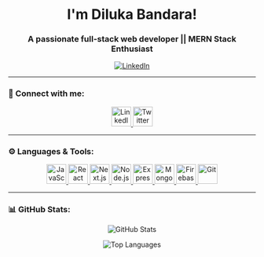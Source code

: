  <h1 align="center">  I'm Diluka Bandara! </h1>  
<h3 align="center"> A passionate full-stack web developer || MERN Stack Enthusiast </h3>  

<p align="center">
  <a href="https://linkedin.com/in/diluka-bandara" target="_blank">
    <img src="https://img.shields.io/badge/ https://www.linkedin.com/in/diluka-bandara-5636ba30a-blue?style=for-the-badge&logo=linkedin" alt="LinkedIn" />
  </a>
</p>

---

### 🔗 Connect with me:
<p align="center">
  <a href="https://linkedin.com/in/diluka-bandara" target="_blank">
    <img src="https://img.icons8.com/color/48/000000/linkedin.png" alt="LinkedIn" width="40" height="40" />
  </a>
  <a href="https://twitter.com/" target="_blank">
    <img src="https://img.icons8.com/color/48/000000/twitter--v1.png" alt="Twitter" width="40" height="40" />
  </a>
</p>

---

### ⚙️ Languages & Tools:
<p align="center">
  <a href="https://developer.mozilla.org/en-US/docs/Web/JavaScript" target="_blank">
    <img src="https://img.icons8.com/color/48/000000/javascript--v1.png" alt="JavaScript" width="40" height="40" />
  </a>
  <a href="https://reactjs.org/" target="_blank">
    <img src="https://img.icons8.com/color/48/000000/react-native.png" alt="React" width="40" height="40" />
  </a>
  <a href="https://nextjs.org/" target="_blank">
    <img src="https://img.icons8.com/color/48/000000/nextjs.png" alt="Next.js" width="40" height="40" />
  </a>
  <a href="https://nodejs.org" target="_blank">
    <img src="https://img.icons8.com/color/48/000000/nodejs.png" alt="Node.js" width="40" height="40" />
  </a>
  <a href="https://expressjs.com" target="_blank">
    <img src="https://img.icons8.com/color/48/000000/express.png" alt="Express.js" width="40" height="40" />
  </a>
  <a href="https://mongodb.com" target="_blank">
    <img src="https://img.icons8.com/color/48/000000/mongodb.png" alt="MongoDB" width="40" height="40" />
  </a>
  <a href="https://firebase.google.com/" target="_blank">
    <img src="https://img.icons8.com/color/48/000000/firebase.png" alt="Firebase" width="40" height="40" />
  </a>
  <a href="https://git-scm.com/" target="_blank">
    <img src="https://img.icons8.com/color/48/000000/git.png" alt="Git" width="40" height="40" />
  </a>
</p>

---

### 📊 GitHub Stats:
<p align="center">
  <img src="https://github-readme-stats.vercel.app/api?username=dilukab&show_icons=true&theme=dark" alt="GitHub Stats" />
</p>

<p align="center">
  <img src="https://github-readme-stats.vercel.app/api/top-langs?username=dilukab&show_icons=true&locale=en&layout=compact&theme=dark" alt="Top Languages" />
</p> 
